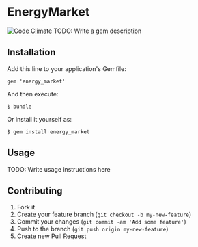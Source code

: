 # EnergyMarket

[![Code Climate](https://codeclimate.com/repos/52a049e813d637419e007ea3/badges/4494ed8a31e52b80f8d7/gpa.png)](https://codeclimate.com/repos/52a049e813d637419e007ea3/feed)
TODO: Write a gem description

## Installation

Add this line to your application's Gemfile:

    gem 'energy_market'

And then execute:

    $ bundle

Or install it yourself as:

    $ gem install energy_market

## Usage

TODO: Write usage instructions here

## Contributing

1. Fork it
2. Create your feature branch (`git checkout -b my-new-feature`)
3. Commit your changes (`git commit -am 'Add some feature'`)
4. Push to the branch (`git push origin my-new-feature`)
5. Create new Pull Request
